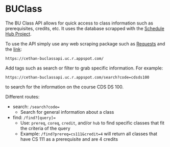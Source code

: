 # BUClass

The BU Class API allows for quick access to class information such as prerequisites, credits, etc. It uses the database scrapped with the [Schedule Hub Project](https://github.com/ethanc-ec/ScheduleHub).

To use the API simply use any web scraping package such as [Requests](https://requests.readthedocs.io/en/latest/) and the [link](https://cethan-buclassapi.uc.r.appspot.com/):
```
https://cethan-buclassapi.uc.r.appspot.com/
```

Add tags such as search or filter to grab specific information.
For example:
```
https://cethan-buclassapi.uc.r.appspot.com/search?code=cdsds100
```
to search for the information on the course CDS DS 100.

Different routes:

- search: `/search?code=`
  - Search for general information about a class
- find: `/find?[query]=`
  - Use: `prereq`, `coreq`, `credit`, and/or `hub` to find specific classes that fit the criteria of the query
  - Example: `/find?prereq=cs111&credit=4` will return all classes that have CS 111 as a prerequisite and are 4 credits
